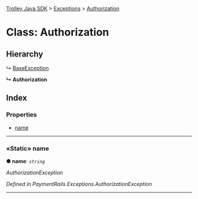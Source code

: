 [Trolley Java SDK](../README.md) > [Exceptions](../packages/exceptions.md) > [Authorization](../classes/exceptions.authorization.md)

# Class: Authorization

## Hierarchy

↳  [BaseException](exceptions.baseexception.md)

**↳ Authorization**

## Index

### Properties

* [name](exceptions.authorization.md#name)

---

<a id="name"></a>

### «Static» name

**●  name**:  *`string`*

*AuthorizationException*

*Defined in PaymentRails.Exceptions.AuthorizationException*

---